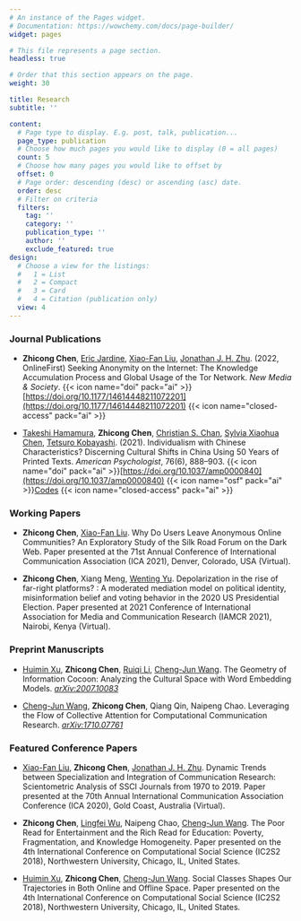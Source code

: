 ```yaml
---
# An instance of the Pages widget.
# Documentation: https://wowchemy.com/docs/page-builder/
widget: pages

# This file represents a page section.
headless: true

# Order that this section appears on the page.
weight: 30

title: Research
subtitle: ''

content:
  # Page type to display. E.g. post, talk, publication...
  page_type: publication
  # Choose how much pages you would like to display (0 = all pages)
  count: 5
  # Choose how many pages you would like to offset by
  offset: 0
  # Page order: descending (desc) or ascending (asc) date.
  order: desc
  # Filter on criteria
  filters:
    tag: ''
    category: ''
    publication_type: ''
    author: ''
    exclude_featured: true
design:
  # Choose a view for the listings:
  #   1 = List
  #   2 = Compact
  #   3 = Card
  #   4 = Citation (publication only)
  view: 4
---
```

<!-- {{% callout note %}}
Quickly discover relevant content by \\[filtering publications](./publication/).
{{% /callout %}} -->

### Journal Publications

- **Zhicong Chen**, [Eric Jardine](https://scholar.google.ca/citations?user=WC3tk7kAAAAJ&hl=en), [Xiao-Fan Liu](https://scholar.google.com/citations?user=77urMs4AAAAJ&hl=en), [Jonathan J. H. Zhu](https://scholar.google.com/citations?user=q41vFFQAAAAJ&hl=en). (2022, OnlineFirst) Seeking Anonymity on the Internet: The Knowledge Accumulation Process and Global Usage of the Tor Network. *New Media & Society*. {{< icon name="doi" pack="ai" >}}[https://doi.org/10.1177/14614448211072201](https://doi.org/10.1177/14614448211072201) {{< icon name="closed-access" pack="ai" >}}

- [Takeshi Hamamura](https://scholar.google.com.au/citations?user=ZBaTY_0AAAAJ), **Zhicong Chen**, [Christian S. Chan](https://scholar.google.com/citations?user=idD2rG8AAAAJ&hl=en), [Sylvia Xiaohua Chen](https://scholar.google.com/citations?user=YK5zqVUAAAAJ&hl=en), [Tetsuro Kobayashi](https://scholar.google.com/citations?user=Ro7C2w0AAAAJ&hl=zh-TW). (2021). Individualism with Chinese Characteristics? Discerning Cultural Shifts in China Using 50 Years of Printed Texts. *American Psychologist*, 76(6), 888–903. {{< icon name="doi" pack="ai" >}}[https://doi.org/10.1037/amp0000840](https://doi.org/10.1037/amp0000840) {{< icon name="osf" pack="ai" >}}[Codes](https://osf.io/4phmk/) {{< icon name="closed-access" pack="ai" >}}

### Working Papers

- **Zhicong Chen**, [Xiao-Fan Liu](https://scholar.google.com/citations?user=77urMs4AAAAJ&hl=en). Why Do Users Leave Anonymous Online Communities? An Exploratory Study of the Silk Road Forum on the Dark Web. Paper presented at the 71st Annual Conference of International Communication Association (ICA 2021), Denver, Colorado, USA (Virtual).

- **Zhicong Chen**, Xiang Meng, [Wenting Yu](https://scholar.google.com.hk/citations?user=vxE6Dm0AAAAJ&hl=zh-TW). Depolarization in the rise of far-right platforms? : A moderated mediation model on political identity, misinformation belief and voting behavior in the 2020 US Presidential Election. Paper presented at 2021 Conference of International Association for Media and Communication Research (IAMCR 2021), Nairobi, Kenya (Virtual).

### Preprint Manuscripts

- [Huimin Xu](https://scholar.google.com/citations?user=2HdXQFAAAAAJ&hl=en), **Zhicong Chen**, [Ruiqi Li](https://scholar.google.com/citations?user=IomtBmAAAAAJ&hl=zh-CN), [Cheng-Jun Wang](https://scholar.google.co.uk/citations?user=nNdt_G8AAAAJ). The Geometry of Information Cocoon: Analyzing the Cultural Space with Word Embedding Models. [*arXiv:2007.10083*](https://arxiv.org/abs/2007.10083)

- [Cheng-Jun Wang](https://scholar.google.co.uk/citations?user=nNdt_G8AAAAJ), **Zhicong Chen**, Qiang Qin, Naipeng Chao. Leveraging the Flow of Collective Attention for Computational Communication Research. [*arXiv:1710.07761*](https://arxiv.org/abs/1710.07761)

### Featured Conference Papers

- [Xiao-Fan Liu](https://scholar.google.com/citations?user=77urMs4AAAAJ&hl=en), **Zhicong Chen**, [Jonathan J. H. Zhu](https://scholar.google.com/citations?user=q41vFFQAAAAJ&hl=en). Dynamic Trends between Specialization and Integration of Communication Research: Scientometric Analysis of SSCI Journals from 1970 to 2019. Paper presented at the 70th Annual International Communication Association Conference (ICA 2020), Gold Coast, Australia (Virtual).

- **Zhicong Chen**, [Lingfei Wu](https://scholar.google.com/citations?user=NoDUFVUAAAAJ&hl=en), Naipeng Chao, [Cheng-Jun Wang](https://scholar.google.co.uk/citations?user=nNdt_G8AAAAJ). The Poor Read for Entertainment and the Rich Read for Education: Poverty, Fragmentation, and Knowledge Homogeneity. Paper presented on the 4th International Conference on Computational Social Science (IC2S2 2018), Northwestern University, Chicago, IL, United States.

- [Huimin Xu](https://scholar.google.com/citations?user=2HdXQFAAAAAJ&hl=en), **Zhicong Chen**, [Cheng-Jun Wang](https://scholar.google.co.uk/citations?user=nNdt_G8AAAAJ). Social Classes Shapes Our Trajectories in Both Online and Offline Space. Paper presented on the 4th International Conference on Computational Social Science (IC2S2 2018), Northwestern University, Chicago, IL, United States.